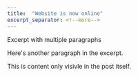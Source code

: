 ```yaml
---
title:  "Website is now online"
excerpt_separator: <!--more-->
---
```


Excerpt with multiple paragraphs

Here's another paragraph in the excerpt.

<!--more-->

This is content only visivle in the post itself.

